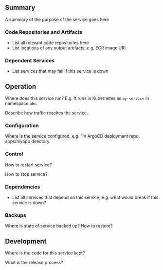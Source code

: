 # <Service Name>

## Summary

A summary of the purpose of the service goes here

### Code Repositories and Artifacts

- List all relevant code repositories here
- List locations of any output artifacts, e.g. ECR image URI

### Dependent Services

- List services that may fail if this service is down

## Operation

Where does this service run? E.g. It runs in Kubernetes as `my-service` in namespace `abc`.

Describe how traffic reaches the service.

### Configuration

Where is the service configured, e.g. "In ArgoCD deployment repo, apps/myapp directory.

### Control

How to restart service?

How to stop service?

### Dependencies

- List all services that depend on this service, e.g. what would break if this service is down?

### Backups

Where is state of service backed up? How to restore?

## Development

Where is the code for this service kept?

What is the release process?
